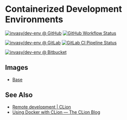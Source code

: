 # Containerized Development Environments

[![invasy/dev-env @ GitHub][badge-github]][github]
[![GitHub Workflow Status][badge-github-wf]][github-wf]

[![invasy/dev-env @ GitLab][badge-gitlab]][gitlab]
[![GitLab CI Pipeline Status][badge-gitlab-ci]][gitlab-ci]

[![invasy/dev-env @ Bitbucket][badge-bitbucket]][bitbucket]

## Images
- [Base](docker/base/README.md "Base image")

## See Also
- [Remote development | CLion](https://www.jetbrains.com/help/clion/remote-development.html "Remote development | CLion")
- [Using Docker with CLion — The CLion Blog](https://blog.jetbrains.com/clion/2020/01/using-docker-with-clion/ "Using Docker with CLion — The CLion Blog")

[github]: https://github.com/invasy/dev-env "invasy/dev-env @ GitHub"
[badge-github]: https://img.shields.io/badge/GitHub-invasy%2Fdev--env-informational?logo=github "invasy/dev-env @ GitHub"
[github-wf]: https://github.com/invasy/dev-env/actions "GitHub Workflow Status"
[badge-github-wf]: https://github.com/invasy/dev-env/actions/workflows/docker.yml/badge.svg "GitHub Workflow Status"

[gitlab]: https://gitlab.com/invasy/dev-env "invasy/docker-remote-dev @ GitLab"
[badge-gitlab]: https://img.shields.io/badge/GitLab-invasy%2Fdev--env-informational?logo=gitlab "invasy/dev-env @ GitLab"
[gitlab-ci]: https://gitlab.com/invasy/dev-env/-/pipelines/latest "GitLab CI Pipeline Status"
[badge-gitlab-ci]: https://gitlab.com/invasy/dev-env/badges/master/pipeline.svg "GitLab CI Pipeline Status"

[bitbucket]: https://bitbucket.org/invasy/dev-env "invasy/dev-env @ Bitbucket"
[badge-bitbucket]: https://img.shields.io/badge/Bitbucket-invasy%2Fdev--env-informational?logo=bitbucket "invasy/dev-env @ Bitbucket"
